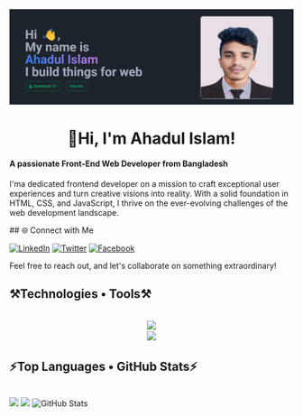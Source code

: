 <div id="header" align="center">
    <img src="/images/cover.png" alt="Banner Image">
</div>

<h1 align="center">👋Hi, I'm Ahadul Islam!</h1>

<div>
<h4 align="left">A passionate Front-End Web Developer from Bangladesh</h4>
<p>
  I'ma dedicated frontend developer on a mission to craft exceptional user experiences and turn creative visions into reality. With a solid foundation in HTML, CSS, and JavaScript, I thrive on the ever-evolving challenges of the web development landscape.
</p>  
</div>
## 🌐 Connect with Me

  [![LinkedIn](https://img.shields.io/badge/LinkedIn-blue?style=for-the-badge&logo=linkedin&logoColor=white)](https://www.linkedin.com/in/ahadaulislam/)
  [![Twitter](https://img.shields.io/badge/Twitter-blue?style=for-the-badge&logo=twitter&logoColor=white)](https://twitter.com/itsahadul99)
  [![Facebook](https://img.shields.io/badge/Facebook-blue?style=for-the-badge&logo=facebook&logoColor=white)](https://www.facebook.com/profile.php?id=100079312759357)

 Feel free to reach out, and let's collaborate on something extraordinary!
<h2 align="left">⚒️Technologies • Tools⚒️</h2>
<br/>
<div align="center">
    <img src="https://skillicons.dev/icons?i=html,css,bootstrap,tailwind,javascript,react,nextjs,firebase" />
  <br/>
    <img src="https://skillicons.dev/icons?i=vscode,git,github,photoshop,figma,vite" /><br>
</div>

<h2 align="left">⚡Top Languages • GitHub Stats⚡</h2>
<br/>
<div>
  <img width="33%" src="http://github-profile-summary-cards.vercel.app/api/cards/repos-per-language?username=codebyahadul&theme=github_dark">
 
  <img width="33%" src="http://github-profile-summary-cards.vercel.app/api/cards/stats?username=codebyahadul&theme=github_dark">

  <img width="33%" src="http://github-profile-summary-cards.vercel.app/api/cards/productive-time?username=codebyahadul&theme=github_dark&utcOffset=8" alt="GitHub Stats">
</div>